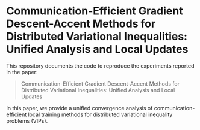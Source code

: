 # Communication-Efficient Gradient Descent-Accent Methods for Distributed Variational Inequalities: Unified Analysis and Local Updates

This repository documents the code to reproduce the experiments reported in the paper:

> Communication-Efficient Gradient Descent-Accent Methods for Distributed Variational Inequalities: Unified Analysis and Local Updates

In this paper, we provide a unified convergence analysis of communication-efficient local training methods for distributed variational inequality problems (VIPs). 

